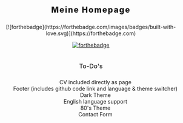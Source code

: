 <div align="center" style="text-align: center; margin: 0 auto;">

<h2 style="letter-spacing: 2px; font-weight: 800; margin-bottom: 24px;">
Meine Homepage
</h2>

<div style="display: inline-block;">
[![forthebadge](https://forthebadge.com/images/badges/built-with-love.svg)](https://forthebadge.com)

[![forthebadge](https://forthebadge.com/images/badges/made-with-vue.svg)](https://forthebadge.com)

</div>

<h3 style="font-weight: 500; margin-bottom: 24px;">
To-Do's
</h3>

<ul style="list-style-type: none;">
    <li>
        CV included directly as page
    </li>
    <li>
        Footer (includes github code link and language & theme switcher)
    </li>
    <li>
        Dark Theme
    </li>
    <li>
        English language support
    </li>
    <li>
        80's Theme
    </li>
    <li>
        Contact Form
    </li>
</ul>

</div>
